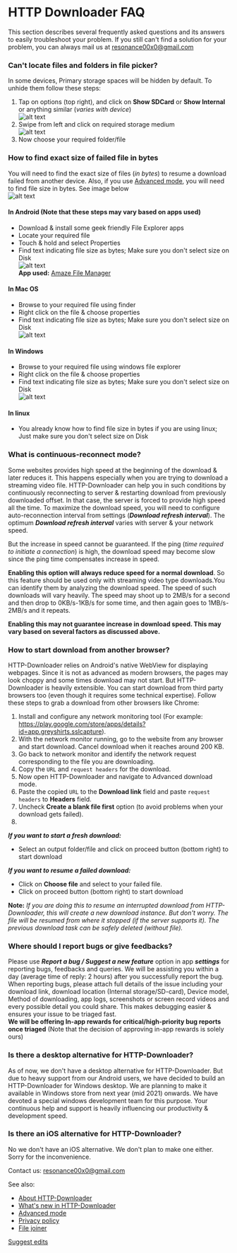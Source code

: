# HTTP Downloader FAQ
This section describes several frequently asked questions and its answers to easily troubleshoot your problem. If you still can't find a solution for your problem, you can always mail us at resonance00x0@gmail.com

### Can't locate files and folders in file picker?
In some devices, Primary storage spaces will be hidden by default. To unhide them follow these steps:
1. Tap on options (top right), and click on **Show SDCard** or **Show Internal** or anything similar (_varies with device_)<br>
![alt text](images/show_internal.png "Show internal menu in Android's file picker")<br>
2. Swipe from left and click on required storage medium<br>
![alt text](images/select_internal.png "Select required storage medium")<br>
3. Now choose your required folder/file

### How to find exact size of failed file in bytes
You will need to find the exact size of files (_in bytes_) to resume a download failed from another device. Also, if you use [Advanced mode](advanced-mode), you will need to find file size in bytes. See image below<br/>
![alt text](images/resume_failed_another_device.png "Start new task -> Resume failed download")
#### In Android (Note that these steps may vary based on apps used)
 - Download & install some geek friendly File Explorer apps
 - Locate your required file
 - Touch & hold and select Properties
 - Find text indicating file size as bytes; Make sure you don't select size on Disk<br/>
![alt text](images/prop_android.png "File size in bytes in Android")<br/>
**App used:** [Amaze File Manager](https://play.google.com/store/apps/details?id=com.amaze.filemanager)

#### In Mac OS
 - Browse to your required file using finder
 - Right click on the file & choose properties
 - Find text indicating file size as bytes; Make sure you don't select size on Disk<br/>
![alt text](images/mac_prop.png "File size in bytes in Mac")

#### In Windows
 - Browse to your required file using windows file explorer
 - Right click on the file & choose properties
 - Find text indicating file size as bytes; Make sure you don't select size on Disk<br/>
![alt text](images/prop_win.png "File size in bytes in Windows")

#### In linux
 - You already know how to find file size in bytes if you are using linux; Just make sure you don't select size on Disk


### What is continuous-reconnect mode?
Some websites provides high speed at the beginning of the download & later reduces it. This happens especially when you are trying to download a streaming video file. HTTP-Downloader can help you in such conditions by continuously reconnecting to server & restarting download from previously downloaded offset. In that case, the server is forced to provide high speed all the time. To maximize the download speed, you will need to configure auto-reconnection interval from settings (_**Download refresh interval**_). The optimum _**Download refresh interval**_ varies with server & your network speed.

But the increase in speed cannot be guaranteed. If the ping (_time required to initiate a connection_) is high, the download speed may become slow since the ping time compensates increase in speed.

**Enabling this option will always reduce speed for a normal download**. So this feature should be used only with streaming video type downloads.You can identify them by analyzing the download speed. The speed of such downloads will vary heavily. The speed may shoot up to 2MB/s for a second and then drop to 0KB/s-1KB/s for some time, and then again goes to 1MB/s-2MB/s and it repeats.

**Enabling this may not guarantee increase in download speed. This may vary based on several factors as discussed above.**

### How to start download from another browser?
HTTP-Downloader relies on Android's native WebView for displaying webpages. Since it is not as advanced as modern browsers, the pages may look choppy and some times download may not start. But HTTP-Downloader is heavily extensible. You can start download from third party browsers too (even though it requires some technical expertise). Follow these steps to grab a download from other browsers like Chrome:
1. Install and configure any network monitoring tool (For example: https://play.google.com/store/apps/details?id=app.greyshirts.sslcapture).
2. With the network monitor running, go to the website from any browser and start download. Cancel download when it reaches around 200 KB.
3. Go back to network monitor and identify the network request corresponding to the file you are downloading.
4. Copy the `URL` and `request headers` for the download.
5. Now open HTTP-Downloader and navigate to Advanced download mode.
6. Paste the copied `URL` to the **Download link** field and paste `request headers` to **Headers** field.
7. Uncheck **Create a blank file first** option (to avoid problems when your download gets failed).
8.    
_**If you want to start a fresh download:**_
- Select an output folder/file and click on proceed button (bottom right) to start download

_**If you want to resume a failed download:**_
- Click on **Choose file** and select to your failed file.
- Click on proceed button (bottom right) to start download

**Note:** _If you are doing this to resume an interrupted download from HTTP-Downloader, this will create a new download instance. But don't worry. The file will be resumed from where it stopped (if the server supports it). The previous download task can be safely deleted (without file)._


### Where should I report bugs or give feedbacks?
Please use **_Report a bug / Suggest a new feature_** option in app **_settings_** for reporting bugs, feedbacks and queries. We will be assisting you within a day (average time of reply: 2 hours) after you successfully report the bug.<br>
When reporting bugs, please attach full details of the issue including your download link, download location (Internal storage/SD-card), Device model, Method of downloading, app logs, screenshots or screen record videos and every possible detail you could share. This makes debugging easier & ensures your issue to be triaged fast.<br>
**We will be offering In-app rewards for critical/high-priority bug reports once triaged** (Note that the decision of approving in-app rewards is solely ours)


### Is there a desktop alternative for HTTP-Downloader?
As of now, we don't have a desktop alternative for HTTP-Downloader. But due to heavy support from our Android users, we have decided to build an HTTP-Downloader for Windows desktop. We are planning to make it available in Windows store from next year (mid 2021) onwards. We have devoted a special windows development team for this purpose. Your continuous help and support is heavily influencing our productivity & development speed.

### Is there an iOS alternative for HTTP-Downloader?
No we don't have an iOS alternative. We don't plan to make one either. Sorry for the inconvenience.

Contact us: resonance00x0@gmail.com

See also: 
- [About HTTP-Downloader](https://resonance00x0.github.io/http-downloader/)
- [What's new in HTTP-Downloader](https://resonance00x0.github.io/http-downloader/whats-new)
- [Advanced mode](https://resonance00x0.github.io/http-downloader/advanced-mode)
- [Privacy policy](https://resonance00x0.github.io/http-downloader/privacy-policy)
- [File joiner](https://resonance00x0.github.io/http-downloader/file-joiner)

[Suggest edits](https://github.com/resonance00x0/http-downloader/)
